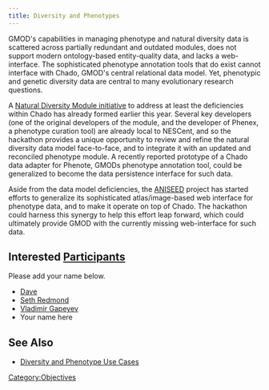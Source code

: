 ```yaml
---
title: Diversity and Phenotypes
---
```


GMOD's capabilities in managing phenotype and natural diversity data is
scattered across partially redundant and outdated modules, does not
support modern ontology-based entity-quality data, and lacks a
web-interface. The sophisticated phenotype annotation tools that do
exist cannot interface with Chado, GMOD's central relational data model.
Yet, phenotypic and genetic diversity data are central to many
evolutionary research questions.

A [Natural Diversity Module
initiative](gmod:Chado_Natural_Diversity_Module_Working_Group "wikilink")
to address at least the deficiencies within Chado has already formed
earlier this year. Several key developers (one of the original
developers of the module, and the developer of Phenex, a phenotype
curation tool) are already local to NESCent, and so the hackathon
provides a unique opportunity to review and refine the natural diversity
data model face-to-face, and to integrate it with an updated and
reconciled phenotype module. A recently reported prototype of a Chado
data adapter for Phenote, GMODs phenotype annotation tool, could be
generalized to become the data persistence interface for such data.

Aside from the data model deficiencies, the
[ANISEED](http://aniseed-ibdm.univ-mrs.fr/) project has started efforts
to generalize its sophisticated atlas/image-based web interface for
phenotype data, and to make it operate on top of Chado. The hackathon
could harness this synergy to help this effort leap forward, which could
ultimately provide GMOD with the currently missing web-interface for
such data.

Interested [Participants](Participants "wikilink")
--------------------------------------------------

Please add your name below.

-   [Dave](Dave "wikilink")
-   [Seth Redmond](Seth_Redmond "wikilink")
-   [Vladimir Gapeyev](User:Vgapeyev@nescent.org "wikilink")
-   Your name here

See Also
--------

-   [Diversity and Phenotype Use
    Cases](Use_Cases#Diversity_and_Phenotypes_Use_Cases "wikilink")

<Category:Objectives>
